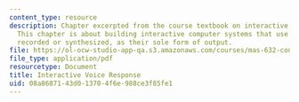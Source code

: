 ```yaml
---
content_type: resource
description: Chapter excerpted from the course textbook on interactive voice response.
  This chapter is about building interactive computer systems that use speech, either
  recorded or synthesized, as their sole form of output.
file: https://ol-ocw-studio-app-qa.s3.amazonaws.com/courses/mas-632-conversational-computer-systems-fall-2008/08a8687143d013704f6e988ce3f85fe1_shmandt_txt_ch6.pdf
file_type: application/pdf
resourcetype: Document
title: Interactive Voice Response
uid: 08a86871-43d0-1370-4f6e-988ce3f85fe1
---
```

